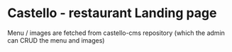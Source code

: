 # Castello - restaurant Landing page
Menu / images are fetched from castello-cms repository (which the admin can CRUD the menu and images)

